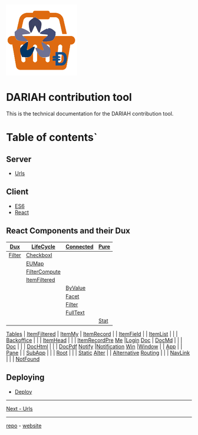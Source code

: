 <a name="top">

![logo](../static/images/inkind_logo.png)

# DARIAH contribution tool

This is the technical documentation for the DARIAH contribution tool.

# Table of contents`

## Server

* [Urls](Urls.md)

## Client

* [ES6](ES6.md)
* [React](React.md)

## React Components and their Dux

[Dux](Dux.md) | [LifeCycle](React.md#life-cycle) | [Connected](React.md#connect) | [Pure](React.md#pure-components) 
---|---|---|---
[Filter](Dux.md#filter) | [CheckboxI](Components.md#checkboxi)
                        | [EUMap](Components.md#eumap)
                        | [FilterCompute](Components.md#filtercompute)
                        | [ItemFiltered](Components.md#itemfiltered)
                        |               | [ByValue](Components.md#byvalue)
                        |               | [Facet](Components.md#facet)
                        |               | [Filter](Components.md#filter)
                        |               | [FullText](Components.md#fulltext)
                        |               |           | [Stat](Components.md#stat)
[Tables](Dux.md#tables)
                        | [ItemFiltered](Components.md#itemfiltered)
                        | [ItemMy](Components.md#itemmy)
                        | [ItemRecord](Components.md#itemrecord)
                        |               | [ItemField](Components.md#itemfield)
                        |               | [ItemList](Components.md#itemlist)
                        |               |           | [Backoffice](Components.md#backoffice)
                        |               |           | [ItemHead](Components.md#itemhead)
                        |               |           | [ItemRecordPre](Components.md#itemrecordpre)
[Me](Dux.md#me)
                        |[Login](Components.md#login)
[Doc](Dux.md#doc) | [DocMd](Components.md#docmd)
                        |               |           | [Doc](Components.md#doc)
                        |               |           | [DocHtml](Components.md#dochtml)
                        |               |           | [DocPdf](Components.md#docpdf)
[Notify](Dux.md#notify)
                        |[Notification](Components.md#notification)
[Win](Dux.md#win)
                        |[Window](Components.md#window)
                        |               | [App](Components.md#app)
                        |               | [Pane](Components.md#pane)
                        |               | [SubApp](Components.md#subapp)
                        |               |           | [Root](Components.md#root)
                        |               |           | [Static](Components.md#static)
[Alter](Dux.md#alter)
                        |               | [Alternative](Components.md#alternative)
[Routing](React.md#routing) |           |           | [NavLink](Components.md#navlink)
                        |               |           | [NotFound](Components.md#notfound)


## Deploying

* [Deploy](Deploy.md)

---
[Next - Urls](Urls.md)

---
[repo](https://github.com/Dans-labs/dariah) -
[website](https://dariah-beta.dans.knaw.nl/)

